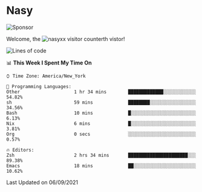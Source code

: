 # Nasy

<!--
<p align="center">
<img height="200" src="https://github-readme-stats.vercel.app/api?username=nasyxx&count_private=true&show_icons=true&theme=dracula&include_all_commits=true"/>
<img height="200" src="https://github-readme-stats.vercel.app/api/top-langs/?username=nasyxx&theme=dracula&hide=html,jupyter+notebook&count_private=true&show_icons=true"/>
</p>

  
----------------
-->

![Sponsor](https://img.shields.io/static/v1.svg?label=Sponsor&message=%E2%9D%A4&logo=GitHub&style=flat&color=pink)
 
Welcome, the ![nasyxx visitor counter](https://count.getloli.com/get/@nasyxx?theme=rule34)th vistor!
 
<!--START_SECTION:waka-->
![Lines of code](https://img.shields.io/badge/From%20Hello%20World%20I%27ve%20Written-5.4%20million%20lines%20of%20code-blue)

📊 **This Week I Spent My Time On** 

```text
⌚︎ Time Zone: America/New_York

💬 Programming Languages: 
Other                    1 hr 34 mins        █████████████░░░░░░░░░░░░   54.82% 
sh                       59 mins             ████████░░░░░░░░░░░░░░░░░   34.56% 
Bash                     10 mins             █░░░░░░░░░░░░░░░░░░░░░░░░   6.13% 
Nix                      6 mins              █░░░░░░░░░░░░░░░░░░░░░░░░   3.81% 
Org                      0 secs              ░░░░░░░░░░░░░░░░░░░░░░░░░   0.57%

🔥 Editors: 
Zsh                      2 hrs 34 mins       ██████████████████████░░░   89.38% 
Emacs                    18 mins             ██░░░░░░░░░░░░░░░░░░░░░░░   10.62%

```


 Last Updated on 06/09/2021
<!--END_SECTION:waka-->

<!-- ![visitors](https://visitor-badge.laobi.icu/badge?page_id=nasyxx.nasyxx) -->
